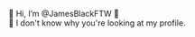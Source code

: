 👋 Hi, I’m @JamesBlackFTW 👋  
👀 I don't know why you're looking at my profile.  

<!---
JamesBlackFTW/JamesBlackFTW is a ✨ special ✨ repository because its `README.md` (this file) appears on your GitHub profile.
You can click the Preview link to take a look at your changes.
--->
